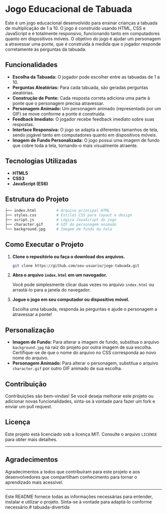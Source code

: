 # Jogo Educacional de Tabuada

Este é um jogo educacional desenvolvido para ensinar crianças a tabuada de multiplicação de 1 a 10. O jogo é construído
usando HTML, CSS e JavaScript e é totalmente responsivo, funcionando tanto em computadores quanto em dispositivos
móveis. O objetivo do jogo é ajudar um personagem a atravessar uma ponte, que é construída à medida que o jogador
responde corretamente às perguntas da tabuada.

## Funcionalidades

- **Escolha da Tabuada:** O jogador pode escolher entre as tabuadas de 1 a 10.
- **Perguntas Aleatórias:** Para cada tabuada, são geradas perguntas aleatórias.
- **Construção de Ponte:** Cada resposta correta adiciona uma parte à ponte que o personagem precisa atravessar.
- **Personagem Animado:** Um personagem animado (representado por um GIF) se move conforme a ponte é construída.
- **Feedback Imediato:** O jogador recebe feedback imediato sobre suas respostas.
- **Interface Responsiva:** O jogo se adapta a diferentes tamanhos de tela, sendo jogável tanto em computadores quanto
  em dispositivos móveis.
- **Imagem de Fundo Personalizada:** O jogo possui uma imagem de fundo que cobre toda a tela, tornando-o mais
  visualmente atraente.

## Tecnologias Utilizadas

- **HTML5**
- **CSS3**
- **JavaScript (ES6)**

## Estrutura do Projeto

```bash
├── index.html         # Arquivo principal HTML
├── styles.css         # Estilos CSS para layout e design
├── script.js          # Lógica JavaScript do jogo
├── character.gif      # GIF do personagem animado
└── background.jpg     # Imagem de fundo da tela
```

## Como Executar o Projeto

1. **Clone o repositório ou faça o download dos arquivos.**

   ```bash
   git clone https://github.com/seu-usuario/jogo-tabuada.git
   ```

2. **Abra o arquivo `index.html` em um navegador.**

   Você pode simplesmente clicar duas vezes no arquivo `index.html` ou arrastá-lo para a janela do navegador.

3. **Jogue o jogo em seu computador ou dispositivo móvel.**

   Escolha uma tabuada, responda às perguntas e ajude o personagem a atravessar a ponte!

## Personalização

- **Imagem de Fundo:** Para alterar a imagem de fundo, substitua o arquivo `background.jpg` na raiz do projeto por outra
  imagem de sua escolha. Certifique-se de que o nome do arquivo no CSS corresponda ao novo nome do arquivo.
- **Personagem Animado:** Para alterar o personagem, substitua o arquivo `character.gif` por outro GIF animado de sua
  escolha.

## Contribuição

Contribuições são bem-vindas! Se você deseja melhorar este projeto ou adicionar novas funcionalidades, sinta-se à
vontade para fazer um fork e enviar um pull request.

## Licença

Este projeto está licenciado sob a licença MIT. Consulte o arquivo `LICENSE` para obter mais detalhes.

---

## Agradecimentos

Agradecimentos a todos que contribuíram para este projeto e aos desenvolvedores que compartilham conhecimento para
tornar o aprendizado mais acessível.

---

Este README fornece todas as informações necessárias para entender, instalar e utilizar o projeto. Sinta-se à vontade
para adaptá-lo conforme necessário.#   t a b u a d a - d i v e r t i d a  
 